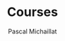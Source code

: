 ---
title: "Courses"
author: "Pascal Michaillat"
description: "Undergraduate and graduate courses on business cycles, economic slack, unemployment, macroeconomics, and mathematical methods."
cover:
    image: "/courses.png"
    alt: "Optimal monetary policy and government spending in the model of slack"
---